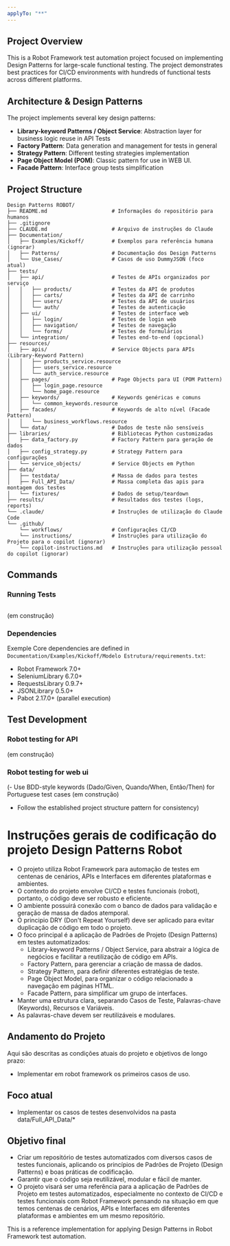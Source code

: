 ```yaml
---
applyTo: "**"
---
```


## Project Overview

This is a Robot Framework test automation project focused on implementing Design Patterns for large-scale functional testing. The project demonstrates best practices for CI/CD environments with hundreds of functional tests across different platforms.

## Architecture & Design Patterns

The project implements several key design patterns:

- **Library-keyword Patterns / Object Service**: Abstraction layer for business logic reuse in API Tests
- **Factory Pattern**: Data generation and management for tests in general
- **Strategy Pattern**: Different testing strategies implementation
- **Page Object Model (POM)**: Classic pattern for use in WEB UI.
- **Facade Pattern**: Interface group tests simplification

## Project Structure

```
Design Patterns ROBOT/
├── README.md                     # Informações do repositório para humanos
├── .gitignore
├── CLAUDE.md                     # Arquivo de instruções do Claude                    
├── Documentation/
│   ├── Examples/Kickoff/         # Exemplos para referência humana (ignorar)
│   ├── Patterns/                 # Documentação dos Design Patterns
│   └── Use_Cases/                # Casos de uso DummyJSON (foco atual)
├── tests/
│   ├── api/                      # Testes de APIs organizados por serviço
│   │   ├── products/             # Testes da API de produtos
│   │   ├── carts/                # Testes da API de carrinho
│   │   ├── users/                # Testes da API de usuários
│   │   └── auth/                 # Testes de autenticação
│   ├── ui/                       # Testes de interface web
│   │   ├── login/                # Testes de login web
│   │   ├── navigation/           # Testes de navegação
│   │   └── forms/                # Testes de formulários
│   └── integration/              # Testes end-to-end (opcional)
├── resources/
│   ├── apis/                     # Service Objects para APIs (Library-Keyword Pattern)
│   │   ├── products_service.resource
│   │   ├── users_service.resource
│   │   └── auth_service.resource
│   ├── pages/                    # Page Objects para UI (POM Pattern)
│   │   ├── login_page.resource
│   │   └── home_page.resource
│   ├── keywords/                 # Keywords genéricas e comuns
│   │   └── common_keywords.resource
│   ├── facades/                  # Keywords de alto nível (Facade Pattern)
│   │   └── business_workflows.resource
│   └── data/                     # Dados de teste não sensíveis
├── libraries/                    # Bibliotecas Python customizadas
│   ├── data_factory.py           # Factory Pattern para geração de dados
│   ├── config_strategy.py        # Strategy Pattern para configurações
│   └── service_objects/          # Service Objects em Python
├── data/
│   ├── testdata/                 # Massa de dados para testes
│   ├── Full_API_Data/            # Massa completa das apis para montagem dos testes
│   └── fixtures/                 # Dados de setup/teardown
├── results/                      # Resultados dos testes (logs, reports)
└── .claude/                      # Instruções de utilização do Claude Code
└── .github/
    └── workflows/                # Configurações CI/CD
    └── instructions/             # Instruções para utilização do Projeto para o copilot (ignorar)
    └── copilot-instructions.md   # Instruções para utilização pessoal do copilot (ignorar)
```

## Commands

### Running Tests
```bash
```
(em construção)

### Dependencies
Exemple Core dependencies are defined in `Documentation/Examples/Kickoff/Modelo Estrutura/requirements.txt`:
- Robot Framework 7.0+
- SeleniumLibrary 6.7.0+
- RequestsLibrary 0.9.7+
- JSONLibrary 0.5.0+
- Pabot 2.17.0+ (parallel execution)

## Test Development

### Robot testing for API
(em construção)


### Robot testing for web ui
(- Use BDD-style keywords (Dado/Given, Quando/When, Então/Then) for Portuguese test cases
(em construção)
- Follow the established project structure pattern for consistency)

# Instruções gerais de codificação do projeto Design Patterns Robot

- O projeto utiliza Robot Framework para automação de testes em centenas de cenários, APIs e Interfaces em diferentes plataformas e ambientes.
- O contexto do projeto envolve CI/CD e testes funcionais (robot), portanto, o código deve ser robusto e eficiente.
- O ambiente possuirá conexão com o banco de dados para validação e geração de massa de dados atemporal.
- O principio DRY (Don't Repeat Yourself) deve ser aplicado para evitar duplicação de código em todo o projeto.
- O foco principal é a aplicação de Padrões de Projeto (Design Patterns) em testes automatizados:
    - Library-keyword Patterns / Object Service, para abstrair a lógica de negócios e facilitar a reutilização de código em APIs.
    - Factory Pattern, para gerenciar a criação de massa de dados.
    - Strategy Pattern, para definir diferentes estratégias de teste.
    - Page Object Model, para organizar o código relacionado a navegação em páginas HTML.
    - Facade Pattern, para simplificar um grupo de interfaces.
- Manter uma estrutura clara, separando Casos de Teste, Palavras-chave (Keywords), Recursos e Variáveis.
- As palavras-chave devem ser reutilizáveis e modulares.

## Andamento do Projeto
Aqui são descritas as condições atuais do projeto e objetivos de longo prazo:

- Implementar em robot framework os primeiros casos de uso.

## Foco atual
- Implementar os casos de testes desenvolvidos na pasta data/Full_API_Data/*

## Objetivo final
- Criar um repositório de testes automatizados com diversos casos de testes funcionais, aplicando os princípios de Padrões de Projeto (Design Patterns) e boas práticas de codificação.
- Garantir que o código seja reutilizável, modular e fácil de manter.
- O projeto visará ser uma referência para a aplicação de Padrões de Projeto em testes automatizados, especialmente no contexto de CI/CD e testes funcionais com Robot Framework pensando na situação em que temos centenas de cenários, APIs e Interfaces em diferentes plataformas e ambientes em um mesmo repositório.

This is a reference implementation for applying Design Patterns in Robot Framework test automation.